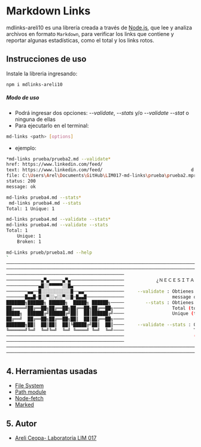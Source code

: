 # Markdown Links
mdlinks-areli10 es una librería creada a través de [Node.js](https://nodejs.org/), que lee y analiza archivos
en formato `Markdown`, para verificar los links que contiene y reportar algunas estadísticas, como el total y los links rotos.

## Instrucciones de uso
Instale la libreria ingresando:

`npm i mdlinks-areli10`

##### Modo de uso
* Podrá ingresar dos opciones: *--validate*, *--stats*  y/o *--validate --stat* o ninguna de ellas
* Para ejecutarlo en el terminal: 
```sh 
md-links <path> [options] 
```
* ejemplo:
```sh
*md-links prueba/prueba2.md --validate*
href: https://www.linkedin.com/feed/
text: https://www.linkedin.com/feed/                                 d
file: C:\Users\Arel\Documents\GitHub\LIM017-md-links\prueba\prueba2.mprueba\prueba2.md
status: 200
message: ok  
```
```sh
md-links prueba4.md --stats* 
 md-links prueba4.md --stats
Total: 1 Unique: 1
```
```sh
md-links prueba4.md --validate --stats*
md-links prueba4.md --validate --stats
Total: 1 
    Unique: 1
    Broken: 1
 ```
```sh
md-Links prueb/prueba1.md --help
`
────────────────────────────────────────────────────────────────────────────────────────────────────────
────────────────────────────────────────────────────────────────────────────────────────────────────────
────────────────────────────────────────────                                                        ────
─────────────▄▀▄─────▄▀▄────────────────────            ¿ＮＥＣＥＳＩＴＡＳ  ＡＹＵＤＡ？
────────────▄█░░▀▀▀▀▀░░█▄───────────────────                                                        ────
────────▄▄──█░░░░░░░░░░░█──▄▄───────────────     --validate : Obtienes el href, title, status y     ────
───────█▄▄█─█░░▀░░┬░░▀░░█─█▄▄█──────────────                  message de cada link.                 ────
███████╗██████╗ ██████╗  █████╗ ██████╗─────        --stats : Obtienes como resultado               ────
██╔════╝██╔══██╗██╔══██╗██╔══██╗██╔══██╗────                  Total (total de links) y              ────
█████╗  ██████╔╝██████╔╝██║  ██║██████╔╝────                  Unique (total de links únicos).       ────
██╔══╝  ██╔══██╗██╔══██╗██║  ██║██╔══██╗────                                                        ────
███████╗██║  ██║██║  ██║╚█████╔╝██║  ██║────     --validate --stats : Obtienes como resultado       ────
╚══════╝╚═╝  ╚═╝╚═╝  ╚═╝ ╚════╝ ╚═╝  ╚═╝────                          Total, Unique y Broken        ────
────────────────────────────────────────────                          (total de links fail).        ────
────────────────────────────────────────────                                                        ────
────────────────────────────────────────────────────────────────────────────────────────────────────────
────────────────────────────────────────────────────────────────────────────────────────────────────────`
```

## 4. Herramientas usadas
* [File System](https://nodejs.org/dist/latest-v17.x/docs/api/fs.html#file-system)
* [Path module](https://nodejs.org/dist/latest-v17.x/docs/api/path.html)
* [Node-fetch](https://nodejs.org/dist/latest-v17.x/docs/api/fs.html#file-system)
* [Marked](https://www.npmjs.com/package/marked)

## 5. Autor
* [Areli Ceopa- Laboratoria LIM 017](https://github.com/arelia10)